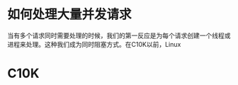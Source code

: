 # 如何处理大量并发请求

当有多个请求同时需要处理的时候，我们的第一反应是为每个请求创建一个线程或进程来处理。这种我们成为同时阻塞方式。在C10K以前，Linux

# C10K 




<!--stackedit_data:
eyJoaXN0b3J5IjpbMTI4MTM5MTQ5MV19
-->
